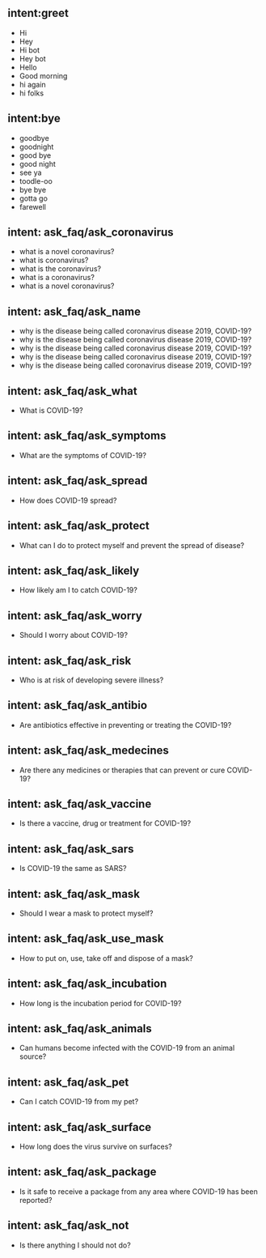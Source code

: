 ## intent:greet
- Hi
- Hey
- Hi bot
- Hey bot
- Hello
- Good morning
- hi again
- hi folks

## intent:bye
- goodbye
- goodnight
- good bye
- good night
- see ya
- toodle-oo
- bye bye
- gotta go
- farewell

 <!-- https://www.who.int/news-room/q-a-detail/q-a-coronaviruses -->

## intent: ask_faq/ask_coronavirus
- what is a novel coronavirus?
- what is coronavirus?
- what is the coronavirus?
- what is a coronavirus?
- what is a novel coronavirus?

## intent: ask_faq/ask_name
- why is the disease being called coronavirus disease 2019, COVID-19?
- why is the disease being called coronavirus disease 2019, COVID-19?
- why is the disease being called coronavirus disease 2019, COVID-19?
- why is the disease being called coronavirus disease 2019, COVID-19?
- why is the disease being called coronavirus disease 2019, COVID-19?

## intent: ask_faq/ask_what
- What is COVID-19?

## intent: ask_faq/ask_symptoms
- What are the symptoms of COVID-19?

## intent: ask_faq/ask_spread
- How does COVID-19 spread?

## intent: ask_faq/ask_protect
- What can I do to protect myself and prevent the spread of disease?

## intent: ask_faq/ask_likely
- How likely am I to catch COVID-19?

## intent: ask_faq/ask_worry
- Should I worry about COVID-19?

## intent: ask_faq/ask_risk
- Who is at risk of developing severe illness?

## intent: ask_faq/ask_antibio
- Are antibiotics effective in preventing or treating the COVID-19?

## intent: ask_faq/ask_medecines
- Are there any medicines or therapies that can prevent or cure COVID-19?

## intent: ask_faq/ask_vaccine
- Is there a vaccine, drug or treatment for COVID-19?

## intent: ask_faq/ask_sars
- Is COVID-19 the same as SARS?

## intent: ask_faq/ask_mask
- Should I wear a mask to protect myself?

## intent: ask_faq/ask_use_mask
- How to put on, use, take off and dispose of a mask?

## intent: ask_faq/ask_incubation
- How long is the incubation period for COVID-19?

## intent: ask_faq/ask_animals
- Can humans become infected with the COVID-19 from an animal source?

## intent: ask_faq/ask_pet
- Can I catch COVID-19 from my pet?

## intent: ask_faq/ask_surface
- How long does the virus survive on surfaces?

## intent: ask_faq/ask_package
- Is it safe to receive a package from any area where COVID-19 has been reported?

## intent: ask_faq/ask_not
- Is there anything I should not do?